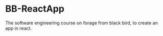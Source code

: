# BB-ReactApp
The software engineering course on forage from black bird, to create an app in react.
